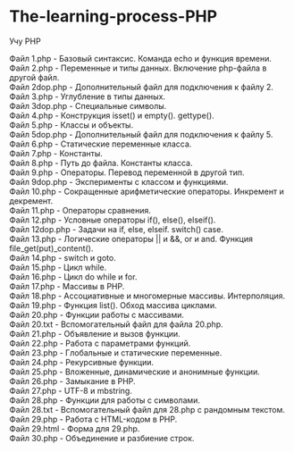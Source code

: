 # The-learning-process-PHP  
Учу PHP  

Файл 1.php - Базовый синтаксис. Команда echo и функция времени.  
Файл 2.php - Переменные и типы данных. Включение php-файла в другой файл.  
Файл 2dop.php - Дополнительный файл для подключения к файлу 2.  
Файл 3.php - Углубление в типы данных.  
Файл 3dop.php - Специальные символы.  
Файл 4.php - Конструкция isset() и empty(). gettype().  
Файл 5.php - Классы и объекты.  
Файл 5dop.php - Дополнительный файл для подключения к файлу 5.  
Файл 6.php - Статические переменные класса.  
Файл 7.php - Константы.  
Файл 8.php - Путь до файла. Константы класса.  
Файл 9.php - Операторы. Перевод переменной в другой тип.  
Файл 9dop.php - Эксперименты с классом и функциями.  
Файл 10.php - Сокращенные арифметические операторы. Инкремент и декремент.  
Файл 11.php - Операторы сравнения.  
Файл 12.php - Условные операторы if(), else(), elseif().  
Файл 12dop.php - Задачи на if, else, elseif. switch() case.  
Файл 13.php - Логические операторы || и &&, or и and. Функция file_get(put)_content().  
Файл 14.php - switch и goto.  
Файл 15.php - Цикл while.  
Файл 16.php - Цикл do while и for.  
Файл 17.php - Массивы в PHP.  
Файл 18.php - Ассоциативные и многомерные массивы. Интерполяция.  
Файл 19.php - Функция list(). Обход массива циклами.  
Файл 20.php - Функции работы с массивами.  
Файл 20.txt - Вспомогательный файл для файла 20.php.  
Файл 21.php - Объявление и вызов функции.  
Файл 22.php - Работа с параметрами функций.  
Файл 23.php - Глобальные и статические переменные.  
Файл 24.php - Рекурсивные функции.  
Файл 25.php - Вложенные, динамические и анонимные функции.  
Файл 26.php - Замыканиe в PHP.  
Файл 27.php - UTF-8 и mbstring.  
Файл 28.php - Функции для работы с символами.  
Файл 28.txt - Вспомогательный файл для 28.php с рандомным текстом.  
Файл 29.php - Работа с НТМL-кодом в PHP.  
Файл 29.html - Форма для 29.php.  
Файл 30.php - Объединение и разбиение строк.  